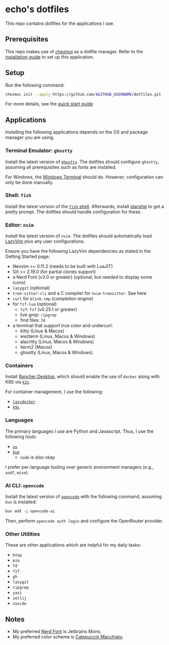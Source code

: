 # echo's dotfiles

This repo contains dotfiles for the applications I use.

## Prerequisites

This repo makes use of [chezmoi](https://chezmoi.io) as a dotfile manager. Refer to the [installation guide](https://www.chezmoi.io/install/) to set up this application.

## Setup

Run the following command:

```bash
chezmoi init --apply https://github.com/$GITHUB_USERNAME/dotfiles.git
```

For more details, see the [quick start guide](https://www.chezmoi.io/quick-start/)

## Applications

Installing the following applications depends on the OS and package manager you are using.

### Terminal Emulator: `ghostty`

Install the latest version of [`ghostty`](https://ghostty.org/). The dotfiles should configure `ghostty`, assuming all prerequisites such as fonts are installed.

For Windows, the [Windows Terminal](https://github.com/microsoft/terminal) should do. However, configuration can only be done manually.

### Shell: `fish`

Install the latest version of the [`fish` shell](https://fishshell.com/). Afterwards, install [starship](https://starship.rs) to get a pretty prompt. The dotfiles should handle configuration for these.

### Editor: `nvim`

Install the latest version of `nvim`. The dotfiles should automatically load [LazyVim](https://lazyvim.github.io/) plus any user configurations.

Ensure you have the following LazyVim dependencies as stated in the Getting Started page:

- Neovim >= 0.11.2 (needs to be built with LuaJIT)
- Git >= 2.19.0 (for partial clones support)
- a Nerd Font (v3.0 or greater) (optional, but needed to display some icons)
- `lazygit` (optional)
- `tree-sitter-cli` and a C compiler for `nvim-treesitter`. See here
- `curl` for `blink.cmp` (completion engine)
- for `fzf-lua` (optional)
  - `fzf`: `fzf` (v0.25.1 or greater)
  - live grep: `ripgrep`
  - find files: `fd`
- a terminal that support true color and undercurl:
  - kitty (Linux & Macos)
  - wezterm (Linux, Macos & Windows)
  - alacritty (Linux, Macos & Windows)
  - iterm2 (Macos)
  - ghostty (Linux, Macos & Windows)

### Containers

Install [Rancher Desktop](https://rancherdesktop.io/), which should enable the use of `docker` along with K8S via [`k3s`](https://k3s.io/).

For container management, I use the following:

- [`lazydocker`](https://github.com/jesseduffield/lazydocker)
- [`k9s`](https://k9scli.io/)

### Languages

The primary languages I use are Python and Javascript. Thus, I use the following tools:

- [`uv`](https://docs.astral.sh/uv/)
- [`bun`](https://bun.sh)
  - `node` is also okay

I prefer per-language tooling over generic environment managers (e.g., `asdf`, `mise`).

### AI CLI: `opencode`

Install the latest version of [`opencode`](https://opencode.ai/) with the following command, assuming `bun` is installed:

```bash
bun add -g opencode-ai
```

Then, perform `opencode auth login` and configure the OpenRouter provider.

### Other Utilities

These are other applications which are helpful for my daily tasks:

- `btop`
- `eza`
- `fd`
- `fzf`
- `gh`
- `lazygit`
- `ripgrep`
- `yazi`
- `zellij`
- `zoxide`

## Notes

- My preferred [Nerd Font](https://www.nerdfonts.com/) is Jetbrains Mono.
- My preferred color scheme is [Catppuccin Macchiato](https://github.com/catppuccin/catppuccin).
